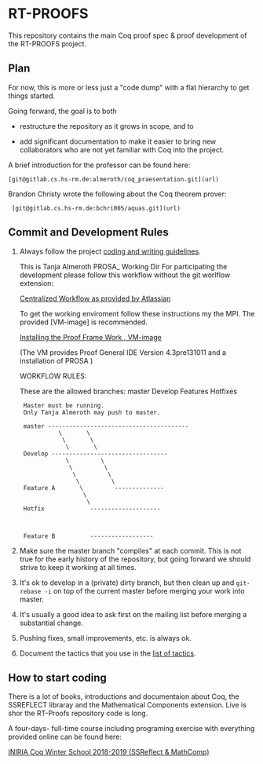 # RT-PROOFS

This repository contains the main Coq proof spec & proof development of the RT-PROOFS project.


## Plan

For now, this is more or less just a "code dump" with a flat hierarchy to get things started.

Going forward, the goal is to both

- restructure the repository as it grows in scope, and to

- add significant documentation to make it easier to bring new collaborators who are not yet familiar with Coq into the project.
 

A brief introduction for the professor can be found here:

    [git@gitlab.cs.hs-rm.de:almeroth/coq_praesentation.git](url)
    

Brandon Christy wrote the following about the Coq theorem prover:
    
     [git@gitlab.cs.hs-rm.de:bchri005/aquas.git](url)



## Commit and Development Rules

1. Always follow the project [coding and writing guidelines](doc/guidelines.md).

   This is Tanja Almeroth PROSA_ Working Dir
   For participating the development please follow this workflow without the git worlflow extension:
 
     [Centralized Workflow as provided by Atlassian](https://www.atlassian.com/git/tutorials/comparing-workflows/gitflow-workflow) 

    To get the working enviroment follow these instructions my the MPI. The provided [VM-image] is recommended.
 
    [Installing the Proof Frame Work , VM-image](https://prosa.mpi-sws.org/releases/v0.1/artifact/)
    
    (The VM provides Proof General IDE Version 4.3pre131011 and a installation of PROSA )
 
    WORKFLOW RULES:

    These are the allowed branches:
        master
        Develop
        Features
        Hotfixes
        
        Master must be running.
        Only Tanja Almeroth may push to master.
        
        master ----------------------------------------
                  \       \
                   \       \
                    \       \
        Develop ---------------------------------
                    \         \      
                     \         \      
                      \         \        
                       \         \     
        Feature A       \         --------------
                         \            
                          \  
        Hotfix             --------------------



        Feature B          ------------------

2. Make sure the master branch "compiles" at each commit. This is not true for the early history of the repository, but going forward we should strive to keep it working at all times. 

3. It's ok to develop in a (private) dirty branch, but then clean up and `git-rebase -i` on top of the current master before merging your work into master.

4. It's usually a good idea to ask first on the mailing list before merging a substantial change.

5. Pushing fixes, small improvements, etc. is always ok. 

6. Document the tactics that you use in the [list of tactics](doc/tactics.md).


## How to start coding

There is a lot of books, introductions and documentaion about Coq, the SSREFLECT libraray and the Mathematical Components extension.
Live is shor the RT-Proofs repository code is long.

A four-days- full-time course including programing exercise with everything provided online can be found here:

[INIRIA Coq Winter School 2018-2019 (SSReflect & MathComp) ](https://team.inria.fr/marelle/en/coq-winter-school-2018-2019-ssreflect-mathcomp/)


